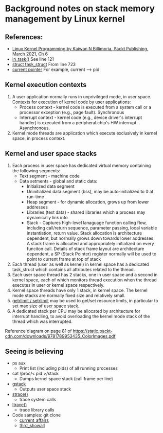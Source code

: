 # Background notes on stack memory management by Linux kernel
## References:
* [Linux Kernel Programming by Kaiwan N Billimoria, Packt Publishing, March 2021, Ch 6](https://static.packt-cdn.com/downloads/9781789953435_ColorImages.pdf)
* [in_task()](https://github.com/torvalds/linux/blob/master/include/linux/preempt.h)  See line 121
* [struct task_struct](https://github.com/torvalds/linux/blob/master/include/linux/sched.h)  From line 723
* [current pointer](https://www.kernel.org/doc/html/latest/kernel-hacking/hacking.html#current)  For example, current --> pid    

## Kernel execution contexts
1. A user application normally runs in unprivileged mode, in user space.  Contexts for execution of kernel code by user applications:
    * Process context - kernel code is executed from a system call or a processor exception (e.g., page fault).  Synchronous
    * Interrupt context - kernel code (e.g., device driver's interrupt handler) is executed from a peripheral chip's HW interrupt.  Asynchronous.
2. Kernel mode threads are application which execute exclusively in kernel space, in process context.

## Kernel and user space stacks
1. Each process in user space has dedicated virtual memory containing the following segments:
    * Text segment - machine code
    * Data setments - global and static data:
      * Initialized data segment
      * Uninitialized data segment (bss), may be auto-initialized to 0 at run-time
      * Heap segment - for dynamic allocation, grows up from lower addresses
      * Libraries (text data) - shared libraries which a process may dynamically link into
      * Stack - Captures high-level lanaguage function calling flow, including call/return sequence, parameter passing, local variable instantiation, return value.
          Stack allocation is architecture dependent, but normally grows down towards lower addresses.  
          A stack frame is allocated and appropriately initialized on every funciton call.
          Details of stack frame layout are architecture dependent, a SP (Stack Pointer) register normally will be used to point to current frame at top of stack
2. Each thread (user as well as kernel) in kernel space has a dedicated task_struct which contains all attributes related to the thread.
3. Each user space thread has 2 stacks, one in user space and a second in kernel space, each of which monitors thread execution when the thread executes in user or kernel space respectively.
4. Kernel space threads have only 1 stack, in kernel space.  The kernel mode stacks are normally fixed size and relatively small.
5. [getrlimit / setrlimit](https://man7.org/linux/man-pages/man2/setrlimit.2.html) may be used to get/set resource limits, in particular to set max size of user space stack.
6. A dedicated stack per CPU may be allocated by architecture for interrupt handling, to avoid overloading the kernel mode stack of the thread which was interrupted.
  
Reference diagram on page 81 of https://static.packt-cdn.com/downloads/9781789953435_ColorImages.pdf

## Seeing is believing
* ps aux   
    * Print list (including pids) of all running processes
* cat /proc/< pid >/stack   
    * Dumps kernel space stack (call frame per line)
* [gstack](https://linux.die.net/man/1/gstack)
    * Outputs user space stack
* [strace()](https://man7.org/linux/man-pages/man1/strace.1.html)  
    * trace system calls
* [ltrace()](https://man7.org/linux/man-pages/man1/ltrace.1.html)
    * trace library calls
 * Code samples:   git clone
   * [current_affairs](https://github.com/PacktPublishing/Linux-Kernel-Programming/tree/master/ch6/current_affairs)
   * [thrd_showall](https://github.com/PacktPublishing/Linux-Kernel-Programming/tree/master/ch6/foreach/thrd_showall)
